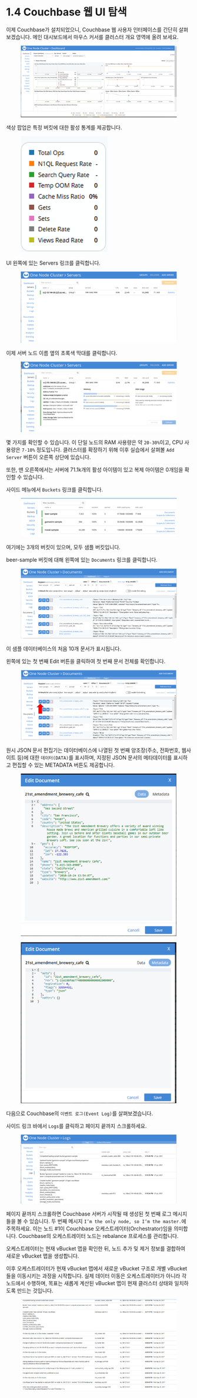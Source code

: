 # 1.4 Couchbase 웹 UI 탐색

이제 Couchbase가 설치되었으니, Couchbase 웹 사용자 인터페이스를 간단히 살펴 보겠습니다. 메인 대시보드에서 마우스 커서를 클러스터 개요 영역에 올려 보세요.

<figure><img src="../.gitbook/assets/image (29).png" alt=""><figcaption></figcaption></figure>

색상 팝업은 특정 버킷에 대한 활성 통계를 제공합니다.

<figure><img src="../.gitbook/assets/image (30).png" alt=""><figcaption></figcaption></figure>

UI 왼쪽에 있는 Servers 링크를 클릭합니다.

<figure><img src="../.gitbook/assets/image (31).png" alt=""><figcaption></figcaption></figure>

이제 서버 노드 이름 옆의 초록색 막대를 클릭합니다.

<figure><img src="../.gitbook/assets/image (32).png" alt=""><figcaption></figcaption></figure>



몇 가지를 확인할 수 있습니다. 이 단일 노드의 RAM 사용량은 약 `20-30%`이고, CPU 사용량은 `7-10%` 정도입니다. 클러스터를 확장하기 위해 이후 실습에서 살펴볼 `Add Server` 버튼이 오른쪽 상단에 있습니다.

또한, 맨 오른쪽에서는 서버에 71.1k개의 활성 아이템이 있고 복제 아이템은 0개임을 확인할 수 있습니다.



사이드 메뉴에서 `Buckets` 링크를 클릭합니다.

<figure><img src="../.gitbook/assets/image (33).png" alt=""><figcaption></figcaption></figure>



여기에는 3개의 버킷이 있으며, 모두 샘플 버킷입니다.

beer-sample 버킷에 대해 왼쪽에 있는 `Documents` 링크를 클릭합니다.

<figure><img src="../.gitbook/assets/image (34).png" alt=""><figcaption></figcaption></figure>



이 샘플 데이터베이스의 처음 10개 문서가 표시됩니다.

왼쪽에 있는 첫 번째 Edit 버튼을 클릭하여 첫 번째 문서 전체를 확인합니다.

<figure><img src="../.gitbook/assets/image (35).png" alt=""><figcaption></figcaption></figure>



원시 JSON 문서 편집기는 데이터베이스에 나열된 첫 번째 양조장(주소, 전화번호, 웹사이트 등)에 대한 `데이터(DATA)`를 표시하며, 지정된 JSON 문서의 메타데이터를 표시하고 편집할 수 있는 METADATA 버튼도 제공합니다.

<figure><img src="../.gitbook/assets/image (36).png" alt=""><figcaption></figcaption></figure>

<figure><img src="../.gitbook/assets/image (37).png" alt=""><figcaption></figcaption></figure>



다음으로 Couchbase의 `이벤트 로그(Event Log)`를 살펴보겠습니다.

사이드 링크 바에서 `Logs`를 클릭하고 페이지 끝까지 스크롤하세요.

<figure><img src="../.gitbook/assets/image (38).png" alt=""><figcaption></figcaption></figure>



페이지 끝까지 스크롤하면 Couchbase 서버가 시작될 때 생성된 첫 번째 로그 메시지들을 볼 수 있습니다. 두 번째 메시지 `I’m the only node, so I’m the master.`에 주목하세요. 이는 노드 #1이 Couchbase 오케스트레이터(Orchestrator)임을 의미합니다. Couchbase의 오케스트레이터 노드는 rebalance 프로세스를 관리합니다.

오케스트레이터는 현재 vBucket 맵을 확인한 뒤, 노드 추가 및 제거 정보를 결합하여 새로운 vBucket 맵을 생성합니다.

이후 오케스트레이터가 현재 vBucket 맵에서 새로운 vBucket 구조로 개별 vBucket들을 이동시키는 과정을 시작합니다. 실제 데이터 이동은 오케스트레이터가 아니라 각 노드에서 수행하며, 목표는 새롭게 계산된 vBucket 맵이 현재 클러스터 상태와 일치하도록 만드는 것입니다.

<figure><img src="../.gitbook/assets/image (39).png" alt=""><figcaption></figcaption></figure>

